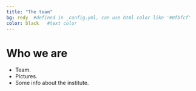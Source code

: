 ```yaml
---
title: "The team"
bg: redy  #defined in _config.yml, can use html color like '#0fbfcf'
color: black   #text color
---
```


# **Who we are**

* Team.
* Pictures.
* Some info about the institute.
